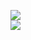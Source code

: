 
![](https://github-readme-streak-stats.herokuapp.com/?user=strvdr&theme=dark&hide_border=false)<br/>
![](https://github-readme-stats.vercel.app/api/top-langs/?username=strvdr&theme=dark&hide_border=false&include_all_commits=true&count_private=true&layout=compact)


<!-- Proudly created with GPRM ( https://gprm.itsvg.in ) -->
